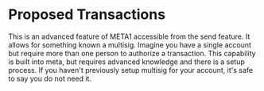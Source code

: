 # Proposed Transactions

This is an advanced feature of META1 accessible from the send feature. It allows for something known a multisig. Imagine you have a single account but require more than one person to authorize a transaction. This capability is built into meta, but requires advanced knowledge and there is a setup process. If you haven't previously setup multisig for your account, it's safe to say you do not need it.

